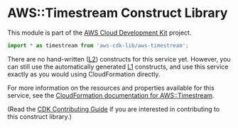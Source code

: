# AWS::Timestream Construct Library


This module is part of the [AWS Cloud Development Kit](https://github.com/aws/aws-cdk) project.

```ts nofixture
import * as timestream from 'aws-cdk-lib/aws-timestream';
```

<!--BEGIN CFNONLY DISCLAIMER-->

There are no hand-written ([L2](https://docs.aws.amazon.com/cdk/latest/guide/constructs.html#constructs_lib)) constructs for this service yet. 
However, you can still use the automatically generated [L1](https://docs.aws.amazon.com/cdk/latest/guide/constructs.html#constructs_l1_using) constructs, and use this service exactly as you would using CloudFormation directly.

For more information on the resources and properties available for this service, see the [CloudFormation documentation for AWS::Timestream](https://docs.aws.amazon.com/AWSCloudFormation/latest/UserGuide/AWS_Timestream.html).

(Read the [CDK Contributing Guide](https://github.com/aws/aws-cdk/blob/master/CONTRIBUTING.md) if you are interested in contributing to this construct library.)

<!--END CFNONLY DISCLAIMER-->
